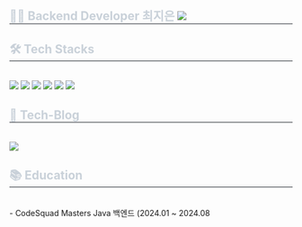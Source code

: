 <div align="start">
  <div style="text-align: left;">
    <h2 style="border-bottom: 1px solid #21262d; color: #c9d1d9;">👩‍💻 Backend Developer 최지은 <a href="mailto:wldms5221@gmail.com">
        <img src="https://img.shields.io/badge/Gmail-EA4335?style=flat&logo=Gmail&logoColor=white">
      </a></h2> 
  </div>
  <div style="text-align: left;">
    <h2 style="border-bottom: 1px solid #21262d; color: #c9d1d9;">🛠️ Tech Stacks</h2>
    <br>
    <div style="text-align: left;">
      <img src="https://img.shields.io/badge/Java-007396?style=flat&logo=Java&logoColor=white">
      <img src="https://img.shields.io/badge/Spring-6DB33F?style=flat&logo=Spring&logoColor=white">
      <img src="https://img.shields.io/badge/Docker-2496ED?style=flat&logo=Docker&logoColor=white">
      <img src="https://img.shields.io/badge/Amazon AWS-232F3E?style=flat&logo=Amazon AWS&logoColor=white">
      <img src="https://img.shields.io/badge/Amazon S3-569A31?style=flat&logo=Amazon S3&logoColor=white">
      <img src="https://img.shields.io/badge/MySQL-4479A1?style=flat&logo=MySQL&logoColor=white">
    </div>
  </div>
  <div style="text-align: left;">
    <h2 style="border-bottom: 1px solid #21262d; color: #c9d1d9;">📝 Tech-Blog</h2>
    <br>
    <div style="text-align: left;">
      <a href="https://velog.io/@wldms5221/posts">
        <img src="https://img.shields.io/badge/Velog-20C997?style=flat&logo=Velog&logoColor=white">
      </a>
    </div>
  </div>
  <div style="text-align: left;">
    <h2 style="border-bottom: 1px solid #21262d; color: #c9d1d9;">📚 Education</h2>
    <br>
    <div style="text-align: left;">
      - CodeSquad Masters Java 백엔드 (2024.01 ~ 2024.08
    </div>
  </div>
</div>
